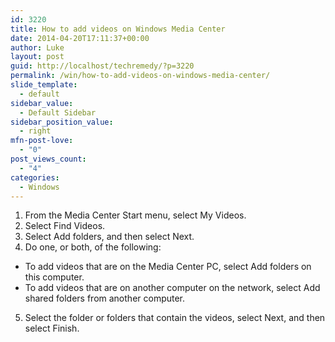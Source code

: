 ```yaml
---
id: 3220
title: How to add videos on Windows Media Center
date: 2014-04-20T17:11:37+00:00
author: Luke
layout: post
guid: http://localhost/techremedy/?p=3220
permalink: /win/how-to-add-videos-on-windows-media-center/
slide_template:
  - default
sidebar_value:
  - Default Sidebar
sidebar_position_value:
  - right
mfn-post-love:
  - "0"
post_views_count:
  - "4"
categories:
  - Windows
---
```

  1. From the Media Center Start menu, select My Videos.
  2. Select Find Videos.
  3. Select Add folders, and then select Next.
  4. Do one, or both, of the following:

  * To add videos that are on the Media Center PC, select Add folders on this computer.
  * To add videos that are on another computer on the network, select Add shared folders from another computer.

5. Select the folder or folders that contain the videos, select Next, and then select Finish.